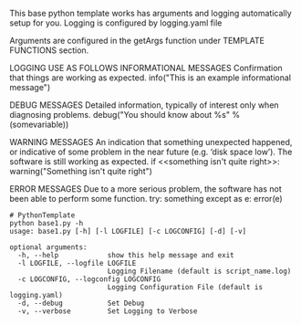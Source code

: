 This base python template works has arguments and logging automatically setup for you.
Logging is configured by logging.yaml file

Arguments are configured in the getArgs function under TEMPLATE FUNCTIONS section.

LOGGING USE AS FOLLOWS
INFORMATIONAL MESSAGES
Confirmation that things are working as expected.
    info("This is an example informational message")
    
DEBUG MESSAGES
Detailed information, typically of interest only when diagnosing problems.
    debug("You should know about %s" % (somevariable))
    
WARNING MESSAGES
An indication that something unexpected happened, or indicative of some problem in the 
near future (e.g. ‘disk space low’). The software is still working as expected.
    if <<something isn't quite right>>:
        warning("Something isn't quite right")

ERROR MESSAGES
Due to a more serious problem, the software has not been able to perform some function.
    try:
        something
    except as e:
        error(e)
```
# PythonTemplate
python base1.py -h
usage: base1.py [-h] [-l LOGFILE] [-c LOGCONFIG] [-d] [-v]

optional arguments:
  -h, --help            show this help message and exit
  -l LOGFILE, --logfile LOGFILE
                        Logging Filename (default is script_name.log)
  -c LOGCONFIG, --logconfig LOGCONFIG
                        Logging Configuration File (default is logging.yaml)
  -d, --debug           Set Debug
  -v, --verbose         Set Logging to Verbose
  ```
